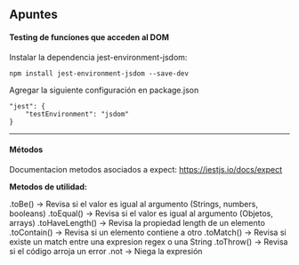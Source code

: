 ## Apuntes

#### Testing de funciones que acceden al DOM

Instalar la dependencia jest-environment-jsdom:

    npm install jest-environment-jsdom --save-dev


Agregar la siguiente configuración en package.json

    "jest": {
        "testEnvironment": "jsdom"
    }

--- 

#### Métodos

Documentacion metodos asociados a expect:
https://jestjs.io/docs/expect


**Metodos de utilidad:**

.toBe()         ->  Revisa si el valor es igual al argumento (Strings, numbers, booleans)
.toEqual()      ->  Revisa si el valor es igual al argumento (Objetos, arrays)
.toHaveLength() ->  Revisa la propiedad length de un elemento
.toContain()    ->  Revisa si un elemento contiene a otro
.toMatch()      ->  Revisa si existe un match entre una expresion regex o una String
.toThrow()      ->  Revisa si el código arroja un error
.not            ->  Niega la expresión

